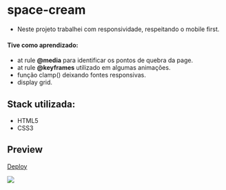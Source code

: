 # space-cream

- Neste projeto trabalhei com responsividade, respeitando o mobile first.

 #### Tive como aprendizado:
 
- at rule **@media** para identificar os pontos de quebra da page.
- at rule **@keyframes** utilizado em algumas animações.
- função clamp() deixando fontes responsivas.
- display grid.

## Stack utilizada:
 - HTML5
 - CSS3

## Preview
[Deploy](https://space-cream-lb.netlify.app/)

<img src="https://user-images.githubusercontent.com/103150670/187941879-e1ca6804-b841-44c2-8993-c736eb0717c9.gif" />
